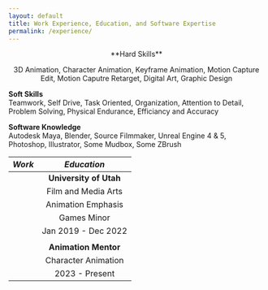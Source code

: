 ```yaml
---
layout: default
title: Work Experience, Education, and Software Expertise
permalink: /experience/
---
```

<p align="center">
**Hard Skills** 
</p>
<p align="center">3D Animation, Character Animation, Keyframe Animation, Motion Capture Edit, Motion Caputre Retarget, Digital Art, Graphic Design</p>  

**Soft Skills**  
Teamwork, Self Drive, Task Oriented, Organization, Attention to Detail, Problem Solving, Physical Endurance,           Efficiancy and Accuracy 


**Software Knowledge**  
Autodesk Maya, Blender, Source Filmmaker, Unreal Engine 4 & 5, Photoshop, Illustrator, Some Mudbox, Some ZBrush 

  | **_Work_**  |  **_Education_**  |
  |  :---:  |  :---:  |
  |        |  **University of Utah**  |
  |        |  Film and Media Arts |
  |        |  Animation Emphasis  |
  |        |  Games Minor  |
  |        |  Jan 2019 - Dec 2022  |
  |        |        |
  |        |  **Animation Mentor**  |
  |        |  Character Animation  |
  |        |  2023 - Present  |
